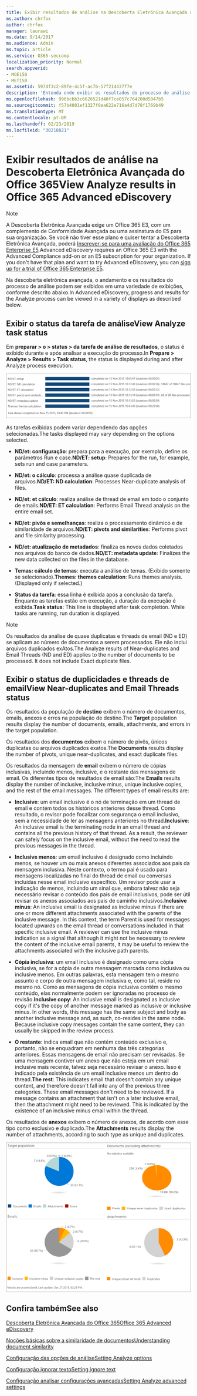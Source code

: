 ```yaml
---
title: Exibir resultados de análise na Descoberta Eletrônica Avançada do Office 365
ms.author: chrfox
author: chrfox
manager: laurawi
ms.date: 9/14/2017
ms.audience: Admin
ms.topic: article
ms.service: O365-seccomp
localization_priority: Normal
search.appverid:
- MOE150
- MET150
ms.assetid: 5974f3c2-89fe-4c5f-ac7b-57f214437f7e
description: 'Entenda onde exibir os resultados do processo de análise na descoberta eletrônica avançada do Office 365, incluindo as definições das opções de tarefa exibidas.  '
ms.openlocfilehash: 990bcbb3c6626521d40f7ce057c764200d5047b5
ms.sourcegitcommit: f57b4001ef1327f0ea622e716a4d7d78f1769b49
ms.translationtype: MT
ms.contentlocale: pt-BR
ms.lasthandoff: 02/23/2019
ms.locfileid: "30218821"
---
```

# <a name="view-analyze-results-in-office-365-advanced-ediscovery"></a><span data-ttu-id="92536-103">Exibir resultados de análise na Descoberta Eletrônica Avançada do Office 365</span><span class="sxs-lookup"><span data-stu-id="92536-103">View Analyze results in Office 365 Advanced eDiscovery</span></span>

> [!NOTE]
> <span data-ttu-id="92536-p101">A Descoberta Eletrônica Avançada exige um Office 365 E3, com um complemento de Conformidade Avançada ou uma assinatura do E5 para sua organização. Se você não tiver esse plano e quiser tentar a Descoberta Eletrônica Avançada, poderá [Inscrever-se para uma avaliação do Office 365 Enterprise E5](https://go.microsoft.com/fwlink/p/?LinkID=698279).</span><span class="sxs-lookup"><span data-stu-id="92536-p101">Advanced eDiscovery requires an Office 365 E3 with the Advanced Compliance add-on or an E5 subscription for your organization. If you don't have that plan and want to try Advanced eDiscovery, you can [sign up for a trial of Office 365 Enterprise E5](https://go.microsoft.com/fwlink/p/?LinkID=698279).</span></span> 
  
<span data-ttu-id="92536-106">Na descoberta eletrônica avançada, o andamento e os resultados do processo de análise podem ser exibidos em uma variedade de exibições, conforme descrito abaixo.</span><span class="sxs-lookup"><span data-stu-id="92536-106">In Advanced eDiscovery, progress and results for the Analyze process can be viewed in a variety of displays as described below.</span></span>
  
## <a name="view-analyze-task-status"></a><span data-ttu-id="92536-107">Exibir o status da tarefa de análise</span><span class="sxs-lookup"><span data-stu-id="92536-107">View Analyze task status</span></span>

<span data-ttu-id="92536-108">Em **preparar \> o \> status \> da tarefa de análise de resultados**, o status é exibido durante e após analisar a execução do processo.</span><span class="sxs-lookup"><span data-stu-id="92536-108">In **Prepare \> Analyze \> Results \> Task status**, the status is displayed during and after Analyze process execution.</span></span> 
  
![Status de tarefa de análise](media/d0372978-ce08-4f4e-a1fc-aa918ae44364.png)
  
<span data-ttu-id="92536-110">As tarefas exibidas podem variar dependendo das opções selecionadas.</span><span class="sxs-lookup"><span data-stu-id="92536-110">The tasks displayed may vary depending on the options selected.</span></span> 
  
- <span data-ttu-id="92536-111">**ND/et: configuração**: prepara para a execução, por exemplo, define os parâmetros Run e case.</span><span class="sxs-lookup"><span data-stu-id="92536-111">**ND/ET: setup**: Prepares for the run, for example, sets run and case parameters.</span></span>
    
- <span data-ttu-id="92536-112">**ND/et: o cálculo**: processa a análise quase duplicada de arquivos.</span><span class="sxs-lookup"><span data-stu-id="92536-112">**ND/ET: ND calculation**: Processes Near-duplicate analysis of files.</span></span>
    
- <span data-ttu-id="92536-113">**ND/et: et cálculo**: realiza análise de thread de email em todo o conjunto de emails.</span><span class="sxs-lookup"><span data-stu-id="92536-113">**ND/ET: ET calculation**: Performs Email Thread analysis on the entire email set.</span></span>
    
- <span data-ttu-id="92536-114">**ND/et: pivôs e semelhanças**: realiza o processamento dinâmico e de similaridade de arquivos.</span><span class="sxs-lookup"><span data-stu-id="92536-114">**ND/ET: pivots and similarities**: Performs pivot and file similarity processing.</span></span>
    
- <span data-ttu-id="92536-115">**ND/et: atualização de metadados**: finaliza os novos dados coletados nos arquivos do banco de dados.</span><span class="sxs-lookup"><span data-stu-id="92536-115">**ND/ET: metadata update**: Finalizes the new data collected on the files in the database.</span></span>
    
- <span data-ttu-id="92536-p102">**Temas: cálculo de temas**: executa a análise de temas. (Exibido somente se selecionado).</span><span class="sxs-lookup"><span data-stu-id="92536-p102">**Themes: themes calculation**: Runs themes analysis. (Displayed only if selected.)</span></span>
    
- <span data-ttu-id="92536-p103">**Status da tarefa**: essa linha é exibida após a conclusão da tarefa. Enquanto as tarefas estão em execução, a duração da execução é exibida.</span><span class="sxs-lookup"><span data-stu-id="92536-p103">**Task status**: This line is displayed after task completion. While tasks are running, run duration is displayed.</span></span>
    
> [!NOTE]
> <span data-ttu-id="92536-p104">Os resultados da análise de quase duplicatas e threads de email (ND e ED) se aplicam ao número de documentos a serem processados. Ele não inclui arquivos duplicados exAtos.</span><span class="sxs-lookup"><span data-stu-id="92536-p104">The Analyze results of Near-duplicates and Email Threads (ND and ED) applies to the number of documents to be processed. It does not include Exact duplicate files.</span></span> 
  
## <a name="view-near-duplicates-and-email-threads-status"></a><span data-ttu-id="92536-122">Exibir o status de duplicidades e threads de email</span><span class="sxs-lookup"><span data-stu-id="92536-122">View Near-duplicates and Email Threads status</span></span>

<span data-ttu-id="92536-123">Os resultados da população de **destino** exibem o número de documentos, emails, anexos e erros na população de destino.</span><span class="sxs-lookup"><span data-stu-id="92536-123">The **Target** population results display the number of documents, emails, attachments, and errors in the target population.</span></span> 
  
<span data-ttu-id="92536-124">Os resultados dos **documentos** exibem o número de pivôs, únicos duplicatas ou arquivos duplicados exatos.</span><span class="sxs-lookup"><span data-stu-id="92536-124">The **Documents** results display the number of pivots, unique near-duplicates, and exact duplicate files.</span></span> 
  
<span data-ttu-id="92536-p105">Os resultados da mensagem de **email** exibem o número de cópias inclusivas, incluindo menos, inclusive, e o restante das mensagens de email. Os diferentes tipos de resultados de email são:</span><span class="sxs-lookup"><span data-stu-id="92536-p105">The **Emails** results display the number of inclusive, inclusive minus, unique inclusive copies, and the rest of the email messages. The different types of email results are:</span></span> 
  
- <span data-ttu-id="92536-p106">**Inclusive**: um email inclusivo é o nó de terminação em um thread de email e contém todos os históricos anteriores desse thread. Como resultado, o revisor pode focalizar com segurança o email inclusivo, sem a necessidade de ler as mensagens anteriores no thread.</span><span class="sxs-lookup"><span data-stu-id="92536-p106">**Inclusive**: An inclusive email is the terminating node in an email thread and contains all the previous history of that thread. As a result, the reviewer can safely focus on the inclusive email, without the need to read the previous messages in the thread.</span></span> 
    
- <span data-ttu-id="92536-p107">**Inclusive menos**: um email inclusivo é designado como incluindo menos, se houver um ou mais anexos diferentes associados aos pais da mensagem inclusiva. Neste contexto, o termo pai é usado para mensagens localizadas no final do thread de email ou conversas incluídas nesse email inclusivo específico. Um revisor pode usar a indicação de menos, incluindo um sinal que, embora talvez não seja necessário revisar o conteúdo dos pais de email inclusivos, pode ser útil revisar os anexos associados aos pais de caminho inclusivos.</span><span class="sxs-lookup"><span data-stu-id="92536-p107">**Inclusive minus**: An inclusive email is designated as inclusive minus if there are one or more different attachments associated with the parents of the inclusive message. In this context, the term Parent is used for messages located upwards on the email thread or conversations included in that specific inclusive email. A reviewer can use the inclusive minus indication as a signal that although it might not be necessary to review the content of the inclusive email parents, it may be useful to review the attachments associated with the inclusive path parents.</span></span> 
    
- <span data-ttu-id="92536-p108">**Cópia inclusiva**: um email inclusivo é designado como uma cópia inclusiva, se for a cópia de outra mensagem marcada como inclusiva ou inclusive menos. Em outras palavras, esta mensagem tem o mesmo assunto e corpo de outra mensagem inclusiva e, como tal, reside no mesmo nó. Como as mensagens de cópia inclusiva contêm o mesmo conteúdo, elas normalmente podem ser ignoradas no processo de revisão.</span><span class="sxs-lookup"><span data-stu-id="92536-p108">**Inclusive copy**: An inclusive email is designated as inclusive copy if it's the copy of another message marked as inclusive or inclusive minus. In other words, this message has the same subject and body as another inclusive message and, as such, co-resides in the same node. Because inclusive copy messages contain the same content, they can usually be skipped in the review process.</span></span> 
    
- <span data-ttu-id="92536-p109">**O restante**: indica email que não contém conteúdo exclusivo e, portanto, não se enquadram em nenhuma das três categorias anteriores. Essas mensagens de email não precisam ser revisadas. Se uma mensagem contiver um anexo que não esteja em um email inclusive mais recente, talvez seja necessário revisar o anexo. Isso é indicado pela existência de um email inclusive menos um dentro do thread.</span><span class="sxs-lookup"><span data-stu-id="92536-p109">**The rest**: This indicates email that doesn't contain any unique content, and therefore doesn't fall into any of the previous three categories. These email messages don't need to be reviewed. If a message contains an attachment that isn't on a later inclusive email, then the attachment might need to be reviewed. This is indicated by the existence of an inclusive minus email within the thread.</span></span>
    
<span data-ttu-id="92536-139">Os resultados de **anexos** exibem o número de anexos, de acordo com esse tipo como exclusivo e duplicado.</span><span class="sxs-lookup"><span data-stu-id="92536-139">The **Attachments** results display the number of attachments, according to such type as unique and duplicates.</span></span> 
  
![Quase duplicatas e threads de email](media/54491303-0ee3-4739-b42e-d1ee486842fd.png)
  
## <a name="see-also"></a><span data-ttu-id="92536-141">Confira também</span><span class="sxs-lookup"><span data-stu-id="92536-141">See also</span></span>

[<span data-ttu-id="92536-142">Descoberta Eletrônica Avançada do Office 365</span><span class="sxs-lookup"><span data-stu-id="92536-142">Office 365 Advanced eDiscovery</span></span>](office-365-advanced-ediscovery.md)
  
[<span data-ttu-id="92536-143">Noções básicas sobre a similaridade de documentos</span><span class="sxs-lookup"><span data-stu-id="92536-143">Understanding document similarity</span></span>](understand-document-similarity-in-advanced-ediscovery.md)
  
[<span data-ttu-id="92536-144">Configuração das opções de análise</span><span class="sxs-lookup"><span data-stu-id="92536-144">Setting Analyze options</span></span>](set-analyze-options-in-advanced-ediscovery.md)
  
[<span data-ttu-id="92536-145">Configuração ignorar texto</span><span class="sxs-lookup"><span data-stu-id="92536-145">Setting ignore text</span></span>](set-ignore-text-in-advanced-ediscovery.md)
  
[<span data-ttu-id="92536-146">Configuração analisar configurações avançadas</span><span class="sxs-lookup"><span data-stu-id="92536-146">Setting Analyze advanced settings</span></span>](view-analyze-results-in-advanced-ediscovery.md)

